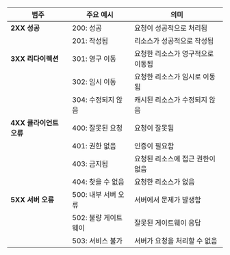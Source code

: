 | **범주**     | **주요 예시**       | **의미**                         |
|--------------|---------------------|----------------------------------|
| **2XX 성공** | 200: 성공            | 요청이 성공적으로 처리됨         |
|              | 201: 작성됨          | 리소스가 성공적으로 작성됨      |
| **3XX 리다이렉션** | 301: 영구 이동       | 요청한 리소스가 영구적으로 이동됨 |
|              | 302: 임시 이동       | 요청한 리소스가 임시로 이동됨   |
|              | 304: 수정되지 않음   | 캐시된 리소스가 수정되지 않음   |
| **4XX 클라이언트 오류** | 400: 잘못된 요청     | 요청이 잘못됨                    |
|              | 401: 권한 없음        | 인증이 필요함                    |
|              | 403: 금지됨           | 요청된 리소스에 접근 권한이 없음 |
|              | 404: 찾을 수 없음     | 요청한 리소스가 없음            |
| **5XX 서버 오류** | 500: 내부 서버 오류   | 서버에서 문제가 발생함          |
|              | 502: 불량 게이트웨이   | 잘못된 게이트웨이 응답           |
|              | 503: 서비스 불가      | 서버가 요청을 처리할 수 없음    |
